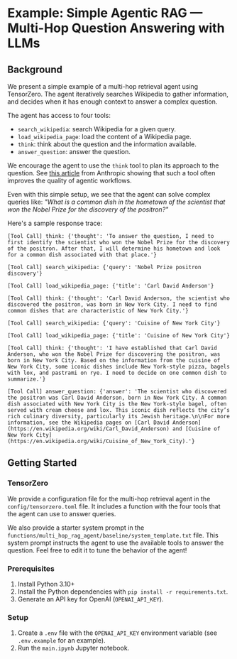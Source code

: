 # Example: Simple Agentic RAG — Multi-Hop Question Answering with LLMs

## Background

We present a simple example of a multi-hop retrieval agent using TensorZero.
The agent iteratively searches Wikipedia to gather information, and decides when it has enough context to answer a complex question.

The agent has access to four tools:

- `search_wikipedia`: search Wikipedia for a given query.
- `load_wikipedia_page`: load the content of a Wikipedia page.
- `think`: think about the question and the information available.
- `answer_question`: answer the question.

We encourage the agent to use the `think` tool to plan its approach to the question.
See [this article](https://www.anthropic.com/engineering/claude-think-tool) from Anthropic showing that such a tool often improves the quality of agentic workflows.

Even with this simple setup, we see that the agent can solve complex queries like: _"What is a common dish in the hometown of the scientist that won the Nobel Prize for the discovery of the positron?"_

Here's a sample response trace:

```
[Tool Call] think: {'thought': 'To answer the question, I need to first identify the scientist who won the Nobel Prize for the discovery of the positron. After that, I will determine his hometown and look for a common dish associated with that place.'}

[Tool Call] search_wikipedia: {'query': 'Nobel Prize positron discovery'}

[Tool Call] load_wikipedia_page: {'title': 'Carl David Anderson'}

[Tool Call] think: {'thought': 'Carl David Anderson, the scientist who discovered the positron, was born in New York City. I need to find common dishes that are characteristic of New York City.'}

[Tool Call] search_wikipedia: {'query': 'Cuisine of New York City'}

[Tool Call] load_wikipedia_page: {'title': 'Cuisine of New York City'}

[Tool Call] think: {'thought': 'I have established that Carl David Anderson, who won the Nobel Prize for discovering the positron, was born in New York City. Based on the information from the cuisine of New York City, some iconic dishes include New York-style pizza, bagels with lox, and pastrami on rye. I need to decide on one common dish to summarize.'}

[Tool Call] answer_question: {'answer': 'The scientist who discovered the positron was Carl David Anderson, born in New York City. A common dish associated with New York City is the New York-style bagel, often served with cream cheese and lox. This iconic dish reflects the city’s rich culinary diversity, particularly its Jewish heritage.\n\nFor more information, see the Wikipedia pages on [Carl David Anderson](https://en.wikipedia.org/wiki/Carl_David_Anderson) and [Cuisine of New York City](https://en.wikipedia.org/wiki/Cuisine_of_New_York_City).'}
```

## Getting Started

### TensorZero

We provide a configuration file for the multi-hop retrieval agent in the `config/tensorzero.toml` file.
It includes a function with the four tools that the agent can use to answer queries.

We also provide a starter system prompt in the `functions/multi_hop_rag_agent/baseline/system_template.txt` file.
This system prompt instructs the agent to use the available tools to answer the question.
Feel free to edit it to tune the behavior of the agent!

### Prerequisites

1. Install Python 3.10+
2. Install the Python dependencies with `pip install -r requirements.txt`.
3. Generate an API key for OpenAI (`OPENAI_API_KEY`).

### Setup

1. Create a `.env` file with the `OPENAI_API_KEY` environment variable (see `.env.example` for an example).
2. Run the `main.ipynb` Jupyter notebook.
